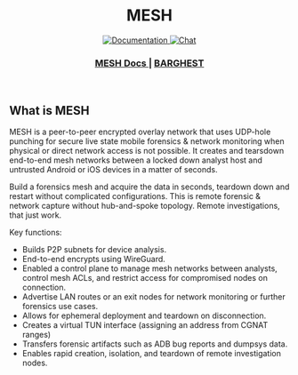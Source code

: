 <h1 align="center">MESH</h1>

<div align="center">
  <p>
    <a href="https://meshforensics.org/docs">
      <img src="https://img.shields.io/badge/docs-latest-blue.svg?style=flat-square" alt="Documentation" />
    </a>
    <a href="https://discord.com/invite/">
      <img src="https://img.shields.io/discord/1161119546170687619?logo=discord&style=flat-square" alt="Chat" />
    </a>
  </p>
</div>


<div align="center">
  <h3>
    <a href="https://meshforensics.org">
      MESH Docs
    </a>
    <span> | </span>
    <a href="https://Barghest.asia">
      BARGHEST
    </a>
  </h3>
</div>
<br/>

## What is MESH

MESH is a peer-to-peer encrypted overlay network that uses UDP-hole punching for secure live state mobile forensics & network monitoring when physical or direct network access is not possible.
It creates and tearsdown end-to-end mesh networks between a locked down analyst host and untrusted Android or iOS devices in a matter of seconds.

Build a forensics mesh and acquire the data in seconds, teardown down and restart without complicated configurations. 
This is remote forensic & network capture without hub-and-spoke topology. 
Remote investigations, that just work. 

Key functions:

- Builds P2P subnets for device analysis.
- End-to-end encrypts using WireGuard.
- Enabled a control plane to manage mesh networks between analysts, control mesh ACLs, and restrict access for compromised nodes on connection.
- Advertise LAN routes or an exit nodes for network monitoring or further forensics use cases. 
- Allows for ephemeral deployment and teardown on disconnection.
- Creates a virtual TUN interface (assigning an address from CGNAT ranges)
- Transfers forensic artifacts such as ADB bug reports and dumpsys data.
- Enables rapid creation, isolation, and teardown of remote investigation nodes.
